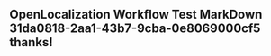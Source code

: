 <properties
ms.topic="hero-topic"
ms.test1="hero-topic"
ms.test2="test"/>

## OpenLocalization Workflow Test MarkDown 31da0818-2aa1-43b7-9cba-0e8069000cf5 thanks!
